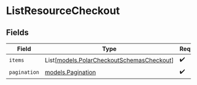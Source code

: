 # ListResourceCheckout


## Fields

| Field                                                                                  | Type                                                                                   | Required                                                                               | Description                                                                            |
| -------------------------------------------------------------------------------------- | -------------------------------------------------------------------------------------- | -------------------------------------------------------------------------------------- | -------------------------------------------------------------------------------------- |
| `items`                                                                                | List[[models.PolarCheckoutSchemasCheckout](../models/polarcheckoutschemascheckout.md)] | :heavy_check_mark:                                                                     | N/A                                                                                    |
| `pagination`                                                                           | [models.Pagination](../models/pagination.md)                                           | :heavy_check_mark:                                                                     | N/A                                                                                    |